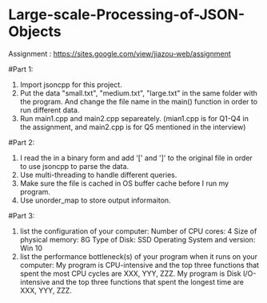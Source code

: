 # Large-scale-Processing-of-JSON-Objects
Assignment : https://sites.google.com/view/jiazou-web/assignment

#Part 1:
1. Import jsoncpp for this project.
2. Put the data "small.txt", "medium.txt", "large.txt" in the same folder with the program. 
   And change the file name in the main() function in order to run different data.
3. Run main1.cpp and main2.cpp separeately. (mian1.cpp is for Q1-Q4 in the assignment, and main2.cpp is for Q5 mentioned in the interview)

#Part 2:
1. I read the in a binary form and add '[' and ']' to the original file in order to use jsoncpp to parse the data.
2. Use multi-threading to handle different queries.
3. Make sure the file is cached in OS buffer cache before I run my program.
4. Use unorder_map to store output informaiton.

#Part 3:
1. list the configuration of your computer: 
Number of CPU cores: 4
Size of physical memory: 8G
Type of Disk: SSD
Operating System and version: Win 10
2.  list the performance bottleneck(s) of your program when it runs on your computer:
My program is CPU-intensive and the top three functions that spent the most CPU cycles are XXX, YYY, ZZZ.
My program is Disk I/O-intensive and the top three functions that spent the longest time are XXX, YYY,  ZZZ.

